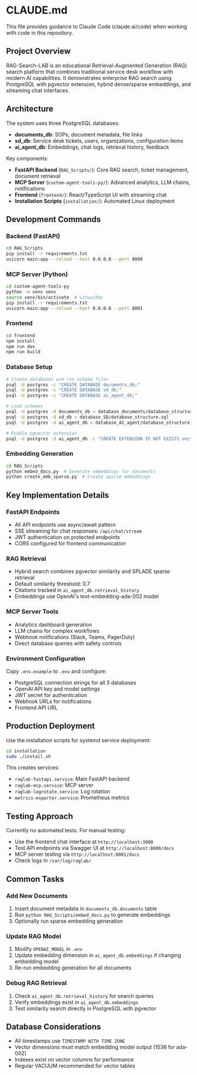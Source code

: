 # CLAUDE.md

This file provides guidance to Claude Code (claude.ai/code) when working with code in this repository.

## Project Overview

RAG-Search-LAB is an educational Retrieval-Augmented Generation (RAG) search platform that combines traditional service desk workflow with modern AI capabilities. It demonstrates enterprise RAG search using PostgreSQL with pgvector extension, hybrid dense/sparse embeddings, and streaming chat interfaces.

## Architecture

The system uses three PostgreSQL databases:
- **documents_db**: SOPs, document metadata, file links
- **sd_db**: Service desk tickets, users, organizations, configuration items
- **ai_agent_db**: Embeddings, chat logs, retrieval history, feedback

Key components:
- **FastAPI Backend** (`RAG_Scripts/`): Core RAG search, ticket management, document retrieval
- **MCP Server** (`custom-agent-tools-py/`): Advanced analytics, LLM chains, notifications
- **Frontend** (`frontend/`): React/TypeScript UI with streaming chat
- **Installation Scripts** (`installation/`): Automated Linux deployment

## Development Commands

### Backend (FastAPI)
```bash
cd RAG_Scripts
pip install -r requirements.txt
uvicorn main:app --reload --host 0.0.0.0 --port 8000
```

### MCP Server (Python)
```bash
cd custom-agent-tools-py
python -m venv venv
source venv/bin/activate  # Linux/Mac
pip install -r requirements.txt
uvicorn main:app --reload --host 0.0.0.0 --port 8001
```

### Frontend
```bash
cd frontend
npm install
npm run dev
npm run build
```

### Database Setup
```bash
# Create databases and run schema files
psql -U postgres -c "CREATE DATABASE documents_db;"
psql -U postgres -c "CREATE DATABASE sd_db;"
psql -U postgres -c "CREATE DATABASE ai_agent_db;"

# Load schemas
psql -U postgres -d documents_db < database_documents/database_structure.sql
psql -U postgres -d sd_db < database_SD/database_structure.sql  
psql -U postgres -d ai_agent_db < database_AI_agent/database_structure.sql

# Enable pgvector extension
psql -U postgres -d ai_agent_db -c "CREATE EXTENSION IF NOT EXISTS vector;"
```

### Embedding Generation
```bash
cd RAG_Scripts
python embed_docs.py  # Generate embeddings for documents
python create_emb_sparse.py  # Create sparse embeddings
```

## Key Implementation Details

### FastAPI Endpoints
- All API endpoints use async/await pattern
- SSE streaming for chat responses: `/api/chat/stream`
- JWT authentication on protected endpoints
- CORS configured for frontend communication

### RAG Retrieval
- Hybrid search combines pgvector similarity and SPLADE sparse retrieval
- Default similarity threshold: 0.7
- Citations tracked in `ai_agent_db.retrieval_history`
- Embeddings use OpenAI's text-embedding-ada-002 model

### MCP Server Tools
- Analytics dashboard generation
- LLM chains for complex workflows
- Webhook notifications (Slack, Teams, PagerDuty)
- Direct database queries with safety controls

### Environment Configuration
Copy `.env.example` to `.env` and configure:
- PostgreSQL connection strings for all 3 databases
- OpenAI API key and model settings
- JWT secret for authentication
- Webhook URLs for notifications
- Frontend API URL

## Production Deployment

Use the installation scripts for systemd service deployment:
```bash
cd installation
sudo ./install.sh
```

This creates services:
- `raglab-fastapi.service`: Main FastAPI backend
- `raglab-mcp.service`: MCP server
- `raglab-logrotate.service`: Log rotation
- `metrics-exporter.service`: Prometheus metrics

## Testing Approach

Currently no automated tests. For manual testing:
- Use the frontend chat interface at `http://localhost:3000`
- Test API endpoints via Swagger UI at `http://localhost:8000/docs`
- MCP server testing via `http://localhost:8001/docs`
- Check logs in `/var/log/raglab/`

## Common Tasks

### Add New Documents
1. Insert document metadata in `documents_db.documents` table
2. Run `python RAG_Scripts/embed_docs.py` to generate embeddings
3. Optionally run sparse embedding generation

### Update RAG Model
1. Modify `OPENAI_MODEL` in `.env`
2. Update embedding dimension in `ai_agent_db.embeddings` if changing embedding model
3. Re-run embedding generation for all documents

### Debug RAG Retrieval
1. Check `ai_agent_db.retrieval_history` for search queries
2. Verify embeddings exist in `ai_agent_db.embeddings`
3. Test similarity search directly in PostgreSQL with pgvector

## Database Considerations

- All timestamps use `TIMESTAMP WITH TIME ZONE`
- Vector dimensions must match embedding model output (1536 for ada-002)
- Indexes exist on vector columns for performance
- Regular VACUUM recommended for vector tables
